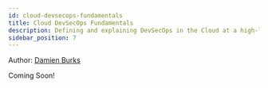 ```yaml
---
id: cloud-devsecops-fundamentals
title: Cloud DevSecOps Fundamentals
description: Defining and explaining DevSecOps in the Cloud at a high-level
sidebar_position: 7
---
```


Author: [Damien Burks]

Coming Soon!

<!-- Links -->

[Damien Burks]: https://www.linkedin.com/in/damienjburks/
